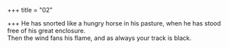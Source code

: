 +++
title = "02"

+++
He has snorted like a hungry horse in his pasture, when he has stood  free of his great enclosure.  
Then the wind fans his flame, and as always your track is black. 